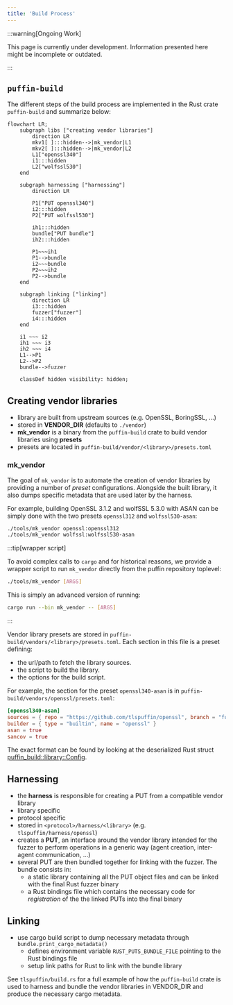 ```yaml
---
title: 'Build Process'
---
```


:::warning[Ongoing Work]

This page is currently under development. Information presented here might be incomplete or outdated.

:::

## `puffin-build`

The different steps of the build process are implemented in the Rust crate `puffin-build` and summarize below:

```mermaid
flowchart LR;
    subgraph libs ["creating vendor libraries"]
        direction LR
        mkv1[ ]:::hidden-->|mk_vendor|L1
        mkv2[ ]:::hidden-->|mk_vendor|L2
        L1["openssl340"]
        i1:::hidden
        L2["wolfssl530"]
    end
    
    subgraph harnessing ["harnessing"]
        direction LR
        
        P1["PUT openssl340"]
        i2:::hidden
        P2["PUT wolfssl530"]

        ih1:::hidden
        bundle["PUT bundle"]
        ih2:::hidden

        P1~~~ih1
        P1-->bundle
        i2~~~bundle
        P2~~~ih2
        P2-->bundle
    end
    
    subgraph linking ["linking"]
        direction LR
        i3:::hidden
        fuzzer["fuzzer"]
        i4:::hidden
    end
    
    i1 ~~~ i2
    ih1 ~~~ i3
    ih2 ~~~ i4
    L1-->P1
    L2-->P2
    bundle-->fuzzer
    
    classDef hidden visibility: hidden;
```



## Creating vendor libraries

- library are built from upstream sources (e.g. OpenSSL, BoringSSL, ...)
- stored in **VENDOR_DIR** (defaults to `./vendor`)
- **mk_vendor** is a binary from the `puffin-build` crate to build vendor libraries using **presets**
- presets are located in `puffin-build/vendor/<library>/presets.toml`

### mk_vendor

The goal of `mk_vendor` is to automate the creation of vendor libraries by providing a number of *preset* configurations. Alongside the built library, it also dumps specific metadata that are used later by the harness.

For example, building OpenSSL 3.1.2 and wolfSSL 5.3.0 with ASAN can be simply done with the two presets `openssl312` and `wolfssl530-asan`:
```sh
./tools/mk_vendor openssl:openssl312
./tools/mk_vendor wolfssl:wolfssl530-asan
```

:::tip[wrapper script]

To avoid complex calls to `cargo` and for historical reasons, we provide a wrapper script to run `mk_vendor` directly from the puffin repository toplevel:
```sh
./tools/mk_vendor [ARGS]
```

This is simply an advanced version of running:
```sh
cargo run --bin mk_vendor -- [ARGS]
```

:::

Vendor library presets are stored in `puffin-build/vendors/<library>/presets.toml`. Each section in this file is a preset defining:
- the url/path to fetch the library sources.
- the script to build the library.
- the options for the build script.

For example, the section for the preset `openssl340-asan` is in `puffin-build/vendors/openssl/presets.toml`:
```toml
[openssl340-asan]
sources = { repo = "https://github.com/tlspuffin/openssl", branch = "fuzz-OpenSSL_3_4", version = "3.4.0" }
builder = { type = "builtin", name = "openssl" }
asan = true
sancov = true
```

The exact format can be found by looking at the deserialized Rust struct <a href="/api/puffin_build/library/struct.Config.html">puffin_build::library::Config</a>.

## Harnessing

- the **harness** is responsible for creating a PUT from a compatible vendor library
- library specific
- protocol specific
- stored in `<protocol>/harness/<library>` (e.g. `tlspuffin/harness/openssl`)
- creates a **PUT**, an interface around the vendor library intended for the fuzzer to perform operations in a generic way (agent creation, inter-agent communication, ...)
- several PUT are then bundled together for linking with the fuzzer. The bundle consists in:
    - a static library containing all the PUT object files and can be linked with the final Rust fuzzer binary
    - a Rust bindings file which contains the necessary code for *registration* of the the linked PUTs into the final binary

## Linking

- use cargo build script to dump necessary metadata through `bundle.print_cargo_metadata()`
    - defines environment variable `RUST_PUTS_BUNDLE_FILE` pointing to the Rust bindings file
    - setup link paths for Rust to link with the bundle library

See `tlspuffin/build.rs` for a full example of how the `puffin-build` crate is used to harness and bundle the vendor libraries in VENDOR_DIR and produce the necessary cargo metadata.

